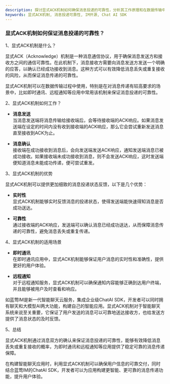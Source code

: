 ```yaml
---
description: 探讨显式ACK机制如何确保消息投递的可靠性，分析其工作原理和在数据传输中的应用，保证消息传递的可靠性。
keywords: 显式ACK机制, 消息投递可靠性, IM开源, Chat AI SDK
---
```

### 显式ACK机制如何保证消息投递的可靠性？

1、显式ACK机制是什么？

显式ACK（Acknowledge）机制是一种消息通信协议，用于确保消息发送方和接收方之间的通信可靠性。在此机制下，消息接收方需要向消息发送方发送一个明确的应答，以确认已经成功接收到消息。这种方式可以有效降低消息丢失或重复接收的风险，从而保证消息传递的可靠性。

显式ACK机制可以在数据传输过程中使用，特别是在对消息传递有较高要求的场景中，比如即时通讯、远程通知等应用中常用该机制来保证消息投递的可靠性。

2、显式ACK机制如何工作？

- **消息发送**  
  当消息发送端将消息传输给接收端后，会等待接收端的ACK响应。如果消息发送端在设定的时间内没有收到接收端的ACK响应，那么它会尝试重新发送消息直至接收到ACK为止。

- **消息确认**  
  接收端在成功接收到消息后，会向发送端发送ACK响应，通知发送端消息已被成功接收。如果接收端未成功接收到消息，则不会发送ACK响应，这时发送端便知道消息未能成功传递，便可尝试重发。

3、显式ACK机制的优势

显式ACK机制可以提供更加细致的消息投递状态反馈，以下是几个优势：

- **实时性**  
  显式ACK机制能够实时反馈消息的投递状态，使得发送端能快速得知消息是否成功送达。

- **可靠性**  
  通过接收端的ACK响应，发送端可以确认消息已经成功送达，从而保障消息传递的可靠性，避免消息丢失或重复传递。

4、显式ACK机制的适用场景

- **即时通讯**  
  在即时通讯应用中，显式ACK机制能够保证用户消息的实时性和准确性，提供更好的用户体验。

- **远程通知**  
  对于远程通知服务，显式ACK机制可以确保通知内容能够正确到达用户终端，并且能够被用户及时查看和响应。

如蓝莺IM是新一代智能聊天云服务，集成企业级ChatAI SDK，开发者可以同时拥有聊天和大模型AI两大功能，构建自己的智能应用。显式ACK机制对于智能聊天系统来说至关重要，它保证了用户发送的消息可以可靠地送达接收方，也给发送方提供了消息状态的及时反馈。

5、总结

显式ACK机制通过消息双方的确认来保证消息投递的可靠性，能够有效降低消息丢失或重复接收的概率，为即时通讯和远程通知等应用提供了稳定可靠的消息传递保障。

在构建智能聊天应用时，利用显式ACK机制可以确保用户信息的可靠交付，同时结合蓝莺IM的ChatAI SDK，开发者可以为应用构建更智能、更可靠的消息传递功能，提升用户体验。